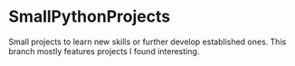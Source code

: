 # SmallPythonProjects

Small projects to learn new skills or further develop established ones. This branch mostly features projects I found interesting.
